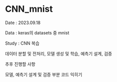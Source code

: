 # CNN_mnist
Date : 2023.09.18

Data : keras의 datasets 중 mnist

Study : CNN 복습

데이터 분할 및 전처리, 모델 생성 및 학습, 예측기 설계, 검증

추후 진행할 사항

모델, 예측기 설계 및 검증 부분 코드 익히기
